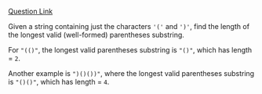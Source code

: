 [Question Link](http://leetcode.com/onlinejudge#question_32)

Given a string containing just the characters `'('` and `')'`, find the length of the longest valid (well-formed) parentheses substring.

For `"(()"`, the longest valid parentheses substring is `"()"`, which has length = `2`.

Another example is `")()())"`, where the longest valid parentheses substring is `"()()"`, which has length = `4`.
